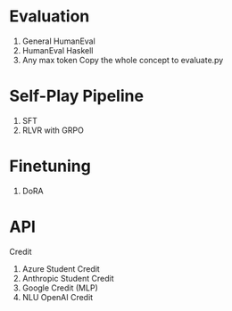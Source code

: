 # Evaluation

1. General HumanEval
2. HumanEval Haskell
3. Any max token
Copy the whole concept to evaluate.py

# Self-Play Pipeline

1. SFT
2. RLVR with GRPO

# Finetuning
1. DoRA

# API 
Credit
1. Azure Student Credit
2. Anthropic Student Credit
3. Google Credit (MLP)
4. NLU OpenAI Credit
